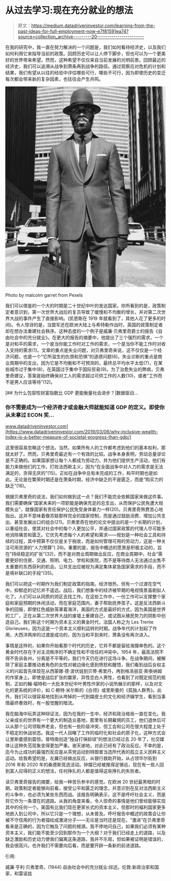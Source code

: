 # 从过去学习:现在充分就业的想法

> 原文：<https://medium.datadriveninvestor.com/learning-from-the-past-ideas-for-full-employment-now-e7f81591ea74?source=collection_archive---------20----------------------->

在我的研究中，我一直在努力解决的一个问题是，我们如何看待经济史，以及我们如何利用它来指导当前的政策。回顾历史可以让人停下脚步，但也可以为一个更美好的世界带来希望。然而，这种希望不仅仅来自当前发展的光明前景。回顾最近的经济史，我们可以追溯从战争到萧条再到战争的路径。通过观察应对危机的计划和结果，我们有望从以往的经验中评估哪些可行，哪些不可行，因为即使历史的变迁每次都会带来新的复杂因素，也往往会产生共鸣。

![](img/306b318c525855372d716f8200f5a812.png)

Photo by malcolm garret from Pexels

我们可以借鉴的一个大的时期是二十世纪中叶的发达国家。你所看到的是，政策制定者意识到，第一次世界大战后的复员导致了缓慢和不均衡的增长，并对第二次世界大战的事件产生了直接影响。(凯恩斯在 1919 年就看到了，其他人花了更多的时间)。令人惊讶的是，当盟军还在欧洲大陆上与希特勒作战时，英国的政策制定者却在想办法重建社会秩序。这种态度的一个例子是威廉·贝弗里奇爵士的报告《自由社会中的充分就业》。在更大的报告的摘要中，他提出了三个强烈的需求，一个是对和平的需求，一个是当你能工作时对工作的需求，一个是当你不能工作时对收入支持的需求(1)。文章的重点是失业问题，对贝弗里奇来说，这不仅仅是一个经济问题，也是一个“它所滋生的仇恨和恐惧”的道德问题(6)。失业诊断的重点是商业周期中的支出，因为它是不均衡和不可预测的，最终总平均水平太低(7)，在某些城市过于集中(8)，在英国过于集中于国际贸易(9)。为了治愈失业的弊病，贝弗里奇建议，答案是始终确保对工人的需求超过可供工作的人数(10)，或者“工作而不是男人应该等待”(12)。

[](https://www.datadriveninvestor.com/2019/03/08/why-inclusive-wealth-index-is-a-better-measure-of-societal-progress-than-gdp/) [## 为什么包容性财富指数比 GDP 更能衡量社会进步？|数据驱动…

### 你不需要成为一个经济奇才或金融大师就能知道 GDP 的定义。即使你从未拿过 ECON 奖…

www.datadriveninvestor.com](https://www.datadriveninvestor.com/2019/03/08/why-inclusive-wealth-index-is-a-better-measure-of-societal-progress-than-gdp/) 

这里很容易忽略这个想法。当然，如果所有人的工作都考虑到他们的基本权利，那就太好了。然而，贝弗里奇最近有一个有效的比较。战争本身表明，劳动总量谬论是不正确的。如果国家想让每个人都成为劳动力，并为他们提供生产活动，他们有能力来做他们的工作，打败法西斯主义，因为“在全面战争中对人力的需求是无法满足的，贪得无厌的”(15)。正如在战争中总有未完成的工作，和平时期也是如此。无论是在繁荣时期还是在萧条时期，经济中缺乏的不是匮乏，而是“购买力的缺乏”(16)。

根据贝弗里奇的说法，我们如何做到这一点？我们不能完全依赖国家来做这件事。我们需要确保“国家未来的一项职能是确保充足的总支出，从而保护公民免遭大规模失业”，就像国家有责任保护公民免受身体暴力一样(20)。贝弗里奇煞费苦心地指出，这并不意味着像苏联那样完全的国家控制，而是通过鼓励消费、增加公共支出、甚至发展出口的组合(21)。贝弗里奇在他的论文中提出的是一个长期的计划，以重组社会，使其对社会中的每个人更加公平，并通过国家政策的代理人尽可能多地消除痛苦和匮乏。它优先考虑每个人的希望和需求——规划是一种社会工具和持续的过程，其中预算不仅仅是关于税收，而是如何管理可用的劳动力，这是一种关注可用资源的“人力预算”( 26)。重要的是，报告中概述的愿景是积极主动的，旨在“持续稳定的扩张”(32)，而不是对商业周期做出反应，在商业周期中，社会“需要更好的住房、交通、照明、电力、学校和医院，而不是等待商人无法通过出售不太重要的东西获利的机会。公共支出应被视为满足集体紧急国家需求的手段，而不是填补缺口的手段”(35)。

我们可以把这一时期作为我们制定政策的指南。经济很热，但有一个过渡在空气中。抑郁症的记忆并不遥远。战后，我们想象中的经济被早期的电视情景喜剧拟人化了。人们可以从同质的郊区去找工作。在这些工作中，一份工作可以支撑整个家庭和家庭预期的休闲活动，而在家庭范围内，妻子帮助抚养孩子。这是反法西斯斗争的回报，即使红色威胁笼罩着海洋，美国的方式是最好的方式，因为美国是世界的工厂，正在从第二次世界大战的废墟上重建自己，或试图从殖民势力的阴影中创造自己。我们称这个时期为资本主义的黄金时代，法国人称之为 Les Trente Glorieuses，因为这是一个资本主义顺利运转的时期。战争年代的计划起了作用，大西洋两岸的过渡是成功的，因为当和平到来时，萧条没有再次进入。

事情是这样的，如果你开始看那个时代的历史，它并不都是留给海狸单色的。这个黄金时代存在于对主流秩序的不确定性和不信任的冲突中。1954 年，最高法院不得不告诉各州，分离是不平等的，我们今天仍在进行这场斗争。在战争期间，被解除了家庭主要推动者角色的女性对被边缘化感到愤怒和醒悟，我们看到战后女权主义的兴起首先体现在从西蒙娜·德·波伏娃到贝蒂·弗里丹，再到格洛丽亚·斯泰纳姆的作家身上。即使是战后扩张的赢家，异性恋白人男性，也看到了对既定规范的抵制，正如约翰·福特和一大批本世纪中叶男性作家的小说所展示的那样，以及对文化的更系统的评价，如 C·赖特·米尔斯的《白领》或里斯曼的《孤独人群秀》。此外，我们可以很容易地找到从垮掉的一代到嬉皮士的文化和经济辍学生，看到当事情最终奏效时，有一股觉醒的暗流。

我在脑海中玩弄这种辩证法，因为在我的一生中，经济和政治格局一直在变化。我父亲成长的世界有一个更大的制造业基地，那里有长期雇佣的员工，他们退休后可以从那个公司领取养老金，但也有一些阶级冲突，但工会和公司在很大程度上处于不稳定的休战状态。我这一代人目睹了工作的临时化和社会的原子化，这种方式会让里斯曼感到震惊。普特南创造“独自打保龄球”的想法已经过去 20 年了，社交媒体让这种失范现象变得更加严重。谢天谢地，对此已经有了政治反应。不幸的是，迄今为止成功的最强烈反应是从茶党运动到特朗普当选所代表的孤立主义民粹主义运动。给我希望的是，左翼已经做出反应，从银行救助开始，从占领华尔街到 2016 年和 2020 年的桑德斯竞选活动。钟摆已经被推得足够远，现在有一些人回到富人应得的正义的想法，任何挣扎的人都是值得这些挣扎的失败者。

读贝弗里奇报告的摘要，给我一种苦乐参半的感觉。在欧洲 20 世纪最黑暗的时期，政策制定者能够向前看，接受公平和匮乏的理念，并意识到在反对法西斯主义的斗争中，也必须为某些东西而战。该报告明确表示，这不是呼吁社会主义，而是将它作为一条潜在的道路。从我的角度来看，令人惊奇的事情是他们曾经能够实现其中的任何一个。美国有比我们现在更家长式的资本主义，但那时的福利国家更多地嵌入到公司中，所以它只是一个理想，从未普及。呼吁报告中概述的政策会让你被不守信用的行为者描绘成激进分子——无论是当时还是现在。“激进”在贝弗里奇看来是正确的，因为它触及了问题的根源。我不停地问自己，如果我们必须有某种资本主义，我们能不能至少回到那作为一个大纲？对于我们已经走上的道路，以及缺乏激励和历史动力使我们偏离这条道路，我并不乐观，但如果被证明是错误的，我会很高兴。也许我们不需要向后看，而是要开辟一条新的前进道路。

引用:

威廉·亨利·贝弗里奇。(1944).自由社会中的充分就业:综述。伦敦:新政治家和国家，和雷诺兹